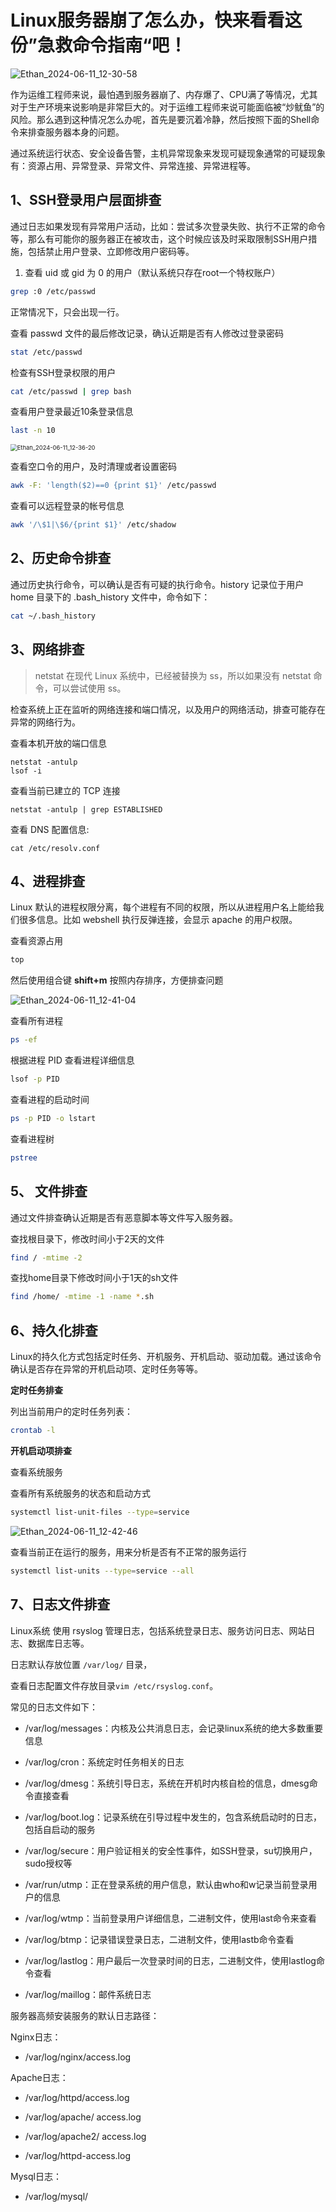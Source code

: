 # Linux服务器崩了怎么办，快来看看这份”急救命令指南“吧！

![Ethan_2024-06-11_12-30-58](https://pic.shejibiji.com/i/2024/06/11/6667d30d84f8e.jpg)

作为运维工程师来说，最怕遇到服务器崩了、内存爆了、CPU满了等情况，尤其对于生产环境来说影响是非常巨大的。对于运维工程师来说可能面临被“炒鱿鱼”的风险。那么遇到这种情况怎么办呢，首先是要沉着冷静，然后按照下面的Shell命令来排查服务器本身的问题。

通过系统运行状态、安全设备告警，主机异常现象来发现可疑现象通常的可疑现象有：资源占用、异常登录、异常文件、异常连接、异常进程等。

## 1、SSH登录用户层面排查

通过日志如果发现有异常用户活动，比如：尝试多次登录失败、执行不正常的命令等，那么有可能你的服务器正在被攻击，这个时候应该及时采取限制SSH用户措施，包括禁止用户登录、立即修改用户密码等。

1. 查看 uid 或 gid 为 0 的用户（默认系统只存在root一个特权账户）

```bash
grep :0 /etc/passwd
```

正常情况下，只会出现一行。

查看 passwd 文件的最后修改记录，确认近期是否有人修改过登录密码

```bash
stat /etc/passwd
```

 检查有SSH登录权限的用户

```bash
cat /etc/passwd | grep bash
```

 查看用户登录最近10条登录信息

```bash
last -n 10 
```

<img src="https://pic.shejibiji.com/i/2024/06/11/6667d451d560a.jpg" alt="Ethan_2024-06-11_12-36-20" style="zoom:67%;" />

查看空口令的用户，及时清理或者设置密码

```bash
awk -F: 'length($2)==0 {print $1}' /etc/passwd
```

 查看可以远程登录的帐号信息

```bash
awk '/\$1|\$6/{print $1}' /etc/shadow
```

## 2、历史命令排查

通过历史执行命令，可以确认是否有可疑的执行命令。history 记录位于用户 home 目录下的 .bash_history 文件中，命令如下：

```bash
cat ~/.bash_history 
```

## 3、网络排查

> netstat 在现代 Linux 系统中，已经被替换为 ss，所以如果没有 netstat 命令，可以尝试使用 ss。

检查系统上正在监听的网络连接和端口情况，以及用户的网络活动，排查可能存在异常的网络行为。

查看本机开放的端口信息

```
netstat -antulp 
lsof -i
```

 查看当前已建立的 TCP 连接

```
netstat -antulp | grep ESTABLISHED
```

 查看 DNS 配置信息:

```
cat /etc/resolv.conf
```

## 4、进程排查

Linux 默认的进程权限分离，每个进程有不同的权限，所以从进程用户名上能给我们很多信息。比如 webshell 执行反弹连接，会显示 apache 的用户权限。

查看资源占用

```bash
top 
```

 然后使用组合键 **shift+m** 按照内存排序，方便排查问题

![Ethan_2024-06-11_12-41-04](https://pic.shejibiji.com/i/2024/06/11/6667d5730dcc6.jpg)

查看所有进程

```bash
ps -ef
```

 根据进程 PID 查看进程详细信息

```bash
lsof -p PID
```

 查看进程的启动时间

```bash
ps -p PID -o lstart
```

查看进程树

```bash
pstree
```

## 5、 文件排查

通过文件排查确认近期是否有恶意脚本等文件写入服务器。

查找根目录下，修改时间小于2天的文件

```bash
find / -mtime -2
```

查找home目录下修改时间小于1天的sh文件

```bash
find /home/ -mtime -1 -name *.sh
```

## 6、持久化排查

Linux的持久化方式包括定时任务、开机服务、开机启动、驱动加载。通过该命令确认是否存在异常的开机启动项、定时任务等等。

**定时任务排查**

列出当前用户的定时任务列表：

```bash
crontab -l
```

**开机启动项排查**

查看系统服务

查看所有系统服务的状态和启动方式

```bash
systemctl list-unit-files --type=service
```

![Ethan_2024-06-11_12-42-46](https://pic.shejibiji.com/i/2024/06/11/6667d5d0ee6b8.jpg)

 查看当前正在运行的服务，用来分析是否有不正常的服务运行

```bash
systemctl list-units --type=service --all
```

## 7、日志文件排查

Linux系统 使用 rsyslog 管理日志，包括系统登录日志、服务访问日志、网站日志、数据库日志等。

日志默认存放位置 `/var/log/` 目录，

查看日志配置文件存放目录`vim /etc/rsyslog.conf`。

常见的日志文件如下：

- /var/log/messages：内核及公共消息日志，会记录linux系统的绝大多数重要信息

- /var/log/cron：系统定时任务相关的日志

- /var/log/dmesg：系统引导日志，系统在开机时内核自检的信息，dmesg命令直接查看

- /var/log/boot.log：记录系统在引导过程中发生的，包含系统启动时的日志，包括自启动的服务

- /var/log/secure：用户验证相关的安全性事件，如SSH登录，su切换用户，sudo授权等

- /var/run/utmp：正在登录系统的用户信息，默认由who和w记录当前登录用户的信息

- /var/log/wtmp：当前登录用户详细信息，二进制文件，使用last命令来查看

- /var/log/btmp：记录错误登录日志，二进制文件，使用lastb命令查看

- /var/log/lastlog：用户最后一次登录时间的日志，二进制文件，使用lastlog命令查看

- /var/log/maillog：邮件系统日志

服务器高频安装服务的默认日志路径：

Nginx日志：

- /var/log/nginx/access.log

Apache日志：

- /var/log/httpd/access.log

- /var/log/apache/ access.log

- /var/log/apache2/ access.log

- /var/log/httpd-access.log

Mysql日志：

- /var/log/mysql/